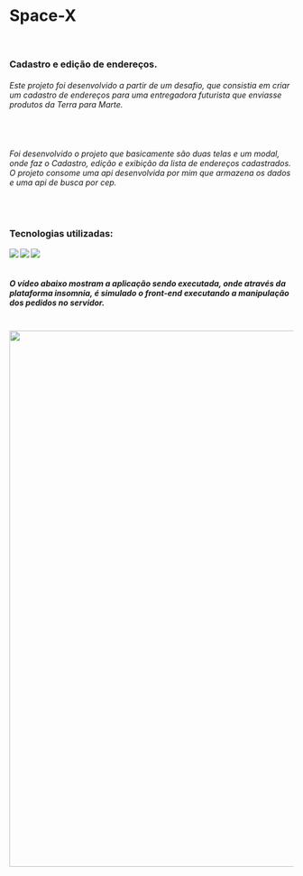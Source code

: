 <h1>Space-X</h1> 
<br>

<h3>Cadastro e edição de endereços.</h3>
<h6>Este projeto foi desenvolvido a partir de um desafio, que consistia em criar um cadastro de endereços para uma entregadora futurista que enviasse produtos da Terra para Marte.</h6>
<br>
<h6>Foi desenvolvido o projeto que basicamente são duas telas e um modal, onde faz o Cadastro, edição e exibição da lista de endereços cadastrados. O projeto consome uma api desenvolvida por mim que armazena os dados e uma api de busca por cep.</h6>
<br>
<h3>Tecnologias utilizadas: </h3>
<img align="left" src="https://img.shields.io/badge/React-20232A?style=for-the-badge&logo=react&logoColor=61DAFB">
<img align="left" src="https://img.shields.io/badge/Bootstrap-563D7C?style=for-the-badge&logo=bootstrap&logoColor=white">
<img align="left" src="https://img.shields.io/badge/styled--components-DB7093?style=for-the-badge&logo=styled-components&logoColor=white">

<br>
<br>

<h5>O vídeo abaixo mostram a aplicação sendo executada, onde através da plataforma insomnia, é simulado o front-end executando a manipulação dos pedidos no servidor.</h5>
<br>

<img  src="" width=950px dis>



